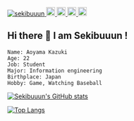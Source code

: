 <p align="left">
  <a href="https://github.com/sekibuuun/sekibuuun/">
    <img src="https://komarev.com/ghpvc/?username=sekibuuun" alt="sekibuuun" />
  </a>
  <a href="http://twitter.com/Sekibuuun7466">
    <img height="20" src="https://img.shields.io/twitter/follow/Sekibuuun7466?label=Twitter&logo=twitter&style=flat" />
  </a>
  <a href="https://github.com/sekibuuun">
    <img height="20" src="https://img.shields.io/github/followers/sekibuuun?label=follow&logo=github&style=flat" />
  </a>
  <a href="http://qiita.com/Sekibuuun">
    <img height="20" src="https://qiita-badge.apiapi.app/s/Sekibuuun/posts.svg" />
  </a>
  <//qiita.com/Sekibuuun">
    <img height="20" src="https://qiita-badge.apiapi.app/s/Sekibuuun/contributions.svg" />
  </a>
</p>

## Hi there 👋 I am Sekibuuun !
```
Name: Aoyama Kazuki
Age: 22
Job: Student
Major: Information engineering
Birthplace: Japan
Hobby: Game, Watching Baseball
```

[![Sekibuuun's GitHub stats](https://github-readme-stats.vercel.app/api?username=sekibuuun&show_icons=true&theme=tokyonight)](https://github.com/sekibuuun/github-readme-stats)

[![Top Langs](https://github-readme-stats.vercel.app/api/top-langs/?username=sekibuuun&layout=compact)](https://github.com/sekibuuun/github-readme-stats)
<!--
**sekibuuun/sekibuuun** is a ✨ _special_ ✨ repository because its `README.md` (this file) appears on your GitHub profile.

Here are some ideas to get you started:

- 🔭 I’m currently working on ...
- 🌱 I’m currently learning ...
- 👯 I’m looking to collaborate on ...
- 🤔 I’m looking for help with ...
- 💬 Ask me about ...
- 📫 How to reach me: ...
- 😄 Pronouns: ...
- ⚡ Fun fact: ...
-->
